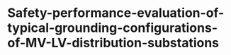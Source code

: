 # Safety-performance-evaluation-of-typical-grounding-configurations-of-MV-LV-distribution-substations